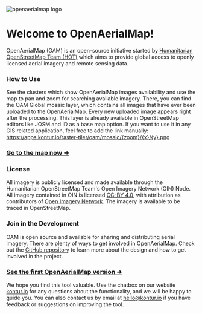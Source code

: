 ![openaerialmap logo](https://openaerialmap.org/assets/graphics/meta/oam-logo-h-pos.svg)

# Welcome to OpenAerialMap!

OpenAerialMap (OAM) is an open-source initiative started by [Humanitarian OpenStreetMap Team (HOT)](https://www.hotosm.org/) which aims to provide global access to openly licensed aerial imagery and remote sensing data.

### How to Use

See the clusters which show OpenAerialMap images availability and use the map to pan and zoom for searching available imagery. There, you can find the OAM Global mosaic layer, which contains all images that have ever been uploaded to the OpenAerialMap. Every new uploaded image appears right after the processing. This layer is already available in OpenStreetMap editors like JOSM and ID as a base map option. If you want to use it in any GIS related application, feel free to add the link manually: https://apps.kontur.io/raster-tiler/oam/mosaic/{zoom}/{x}/{y}.png

### [Go to the map now ➜](/ "map")

### License

All imagery is publicly licensed and made available through the Humanitarian OpenStreetMap Team's Open Imagery Network (OIN) Node. All imagery contained in OIN is licensed [CC-BY 4.0](https://creativecommons.org/licenses/by/4.0/), with attribution as contributors of [Open Imagery Network](https://openimagerynetwork.github.io/). The imagery is available to be traced in OpenStreetMap.

### Join in the Development

OAM is open source and available for sharing and distributing aerial imagery. There are plenty of ways to get involved in OpenAerialMap.
Check out the [GitHub repository](https://github.com/hotosm/OpenAerialMap) to learn more about the design and how to get involved in the project.

### [See the first OpenAerialMap version ➜](https://map.openaerialmap.org/)

We hope you find this tool valuable. Use the chatbox on our website [kontur.io](https://www.kontur.io/) for any questions about the functionality, and we will be happy to guide you. You can also contact us by email at [hello@kontur.io](mailto:hello@kontur.io) if you have feedback or suggestions on improving the tool.
